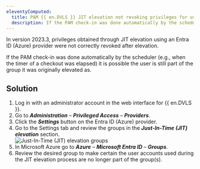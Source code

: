 ```yaml
---
eleventyComputed:
  title: PAM {{ en.DVLS }} JIT elevation not revoking privileges for users
  description: If the PAM check-in was done automatically by the scheduler it is possible the user is still part of the group it was originally elevated as.
---
```

In version 2023.3, privileges obtained through JIT elevation using an Entra ID (Azure) provider were not correctly revoked after elevation.

If the PAM check-in was done automatically by the scheduler (e.g., when the timer of a checkout was elapsed) it is possible the user is still part of the group it was originally elevated as.

## Solution
1. Log in with an administrator account in the web interface for {{ en.DVLS }}.
1. Go to ***Administration*** – ***Privileged Access*** – ***Providers***.
1. Click the ***Settings*** button on the Entra ID (Azure) provider.
1. Go to the Settings tab and review the groups in the ***Just-In-Time (JIT) elevation*** section.  
![Just-In-Time (JIT) elevation groups](https://cdnweb.devolutions.net/docs/en/kb/KB0191.png)
1. In Microsoft Azure go to ***Azure*** – ***Microsoft Entra ID*** – ***Groups***.  
1. Review the desired group to make certain the user accounts used during the JIT elevation process are no longer part of the group(s).